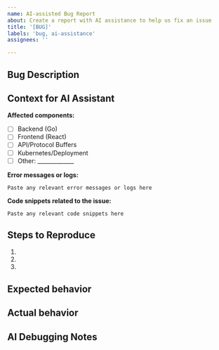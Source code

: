 ```yaml
---
name: AI-assisted Bug Report
about: Create a report with AI assistance to help us fix an issue
title: '[BUG]'
labels: 'bug, ai-assistance'
assignees: ''

---
```


## Bug Description
<!-- A clear and concise description of what the bug is -->

## Context for AI Assistant
<!-- Information that will help the AI understand the issue -->

**Affected components:**
- [ ] Backend (Go)
- [ ] Frontend (React)
- [ ] API/Protocol Buffers
- [ ] Kubernetes/Deployment
- [ ] Other: _____________

**Error messages or logs:**
```
Paste any relevant error messages or logs here
```

**Code snippets related to the issue:**
```
Paste any relevant code snippets here
```

## Steps to Reproduce
1. 
2. 
3. 

## Expected behavior
<!-- A clear and concise description of what you expected to happen -->

## Actual behavior
<!-- A clear and concise description of what actually happened -->

## AI Debugging Notes
<!-- This section will be filled out during investigation with notes about the AI-human debugging process -->
